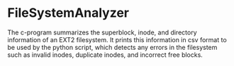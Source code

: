 # FileSystemAnalyzer
The c-program summarizes the superblock, inode, and directory information of an EXT2 filesystem. It prints this information in csv format to be used by the python script, which detects any errors in the filesystem such as invalid inodes, duplicate inodes, and incorrect free blocks.
